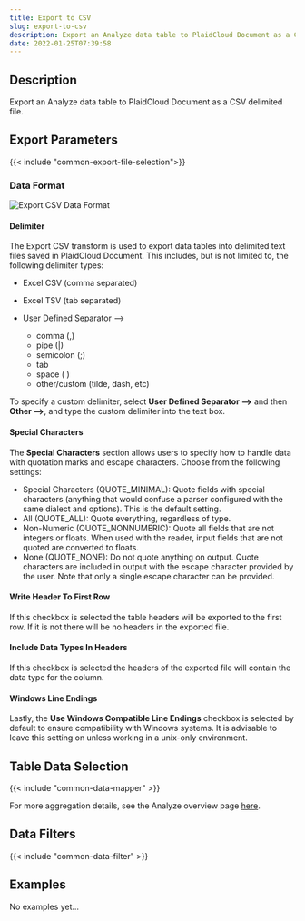 ```yaml
---
title: Export to CSV
slug: export-to-csv
description: Export an Analyze data table to PlaidCloud Document as a CSV delimited file
date: 2022-01-25T07:39:58
---
```



## Description


Export an Analyze data table to PlaidCloud Document as a CSV delimited file.



## Export Parameters




{{< include "common-export-file-selection">}}



### Data Format

![Export CSV Data Format](/images/export_file_csv_data_format.png)

#### Delimiter
The Export CSV transform is used to export data tables into delimited text files saved in PlaidCloud Document. This includes, but is not limited to, the following delimiter types:


* Excel CSV (comma separated)
* Excel TSV (tab separated)
* User Defined Separator –>


	+ comma (,)
	+ pipe (|)
	+ semicolon (;)
	+ tab
	+ space ( )
	+ other/custom (tilde, dash, etc)

To specify a custom delimiter, select **User Defined Separator –>** and then **Other –>**, and type the custom delimiter into the text box.


#### Special Characters

The **Special Characters** section allows users to specify how to handle data with quotation marks and escape characters. Choose from the following settings:

* Special Characters (QUOTE_MINIMAL): Quote fields with special characters (anything that would confuse a parser configured with the same dialect and options). This is the default setting.
* All (QUOTE_ALL): Quote everything, regardless of type.
* Non-Numeric (QUOTE_NONNUMERIC): Quote all fields that are not integers or floats. When used with the reader, input fields that are not quoted are converted to floats.
* None (QUOTE_NONE): Do not quote anything on output. Quote characters are included in output with the escape character provided by the user. Note that only a single escape character can be provided.

#### Write Header To First Row
If this checkbox is selected the table headers will be exported to the first row. If it is not there will be no headers in the exported file.

#### Include Data Types In Headers
If this checkbox is selected the headers of the exported file will contain the data type for the column.

#### Windows Line Endings

Lastly, the **Use Windows Compatible Line Endings** checkbox is selected by default to ensure compatibility with Windows systems. It is advisable to leave this setting on unless working in a unix-only environment.




## Table Data Selection

{{< include "common-data-mapper" >}}




For more aggregation details, see the Analyze overview page [here](/docs/workflow-steps/common/aggregation).



## Data Filters


{{< include "common-data-filter" >}}






## Examples


No examples yet...
